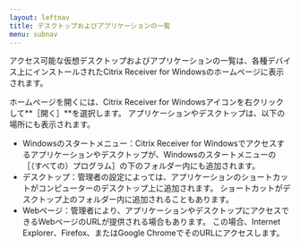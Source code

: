 ```yaml
---
layout: leftnav
title: デスクトップおよびアプリケーションの一覧
menu: subnav
---
```


アクセス可能な仮想デスクトップおよびアプリケーションの一覧は、各種デバイス上にインストールされたCitrix Receiver for Windowsのホームページに表示されます。

ホームページを開くには、Citrix Receiver for Windowsアイコンを右クリックして**［開く］**を選択します。 アプリケーションやデスクトップは、以下の場所にも表示されます。

* Windowsのスタートメニュー：Citrix Receiver for Windowsでアクセスするアプリケーションやデスクトップが、Windowsのスタートメニューの［（すべての）プログラム］の下のフォルダー内にも追加されます。
* デスクトップ：管理者の設定によっては、アプリケーションのショートカットがコンピューターのデスクトップ上に追加されます。 ショートカットがデスクトップ上のフォルダー内に追加されることもあります。
* Webページ：管理者により、アプリケーションやデスクトップにアクセスできるWebページのURLが提供される場合もあります。 この場合、Internet Explorer、Firefox、またはGoogle ChromeでそのURLにアクセスします。

